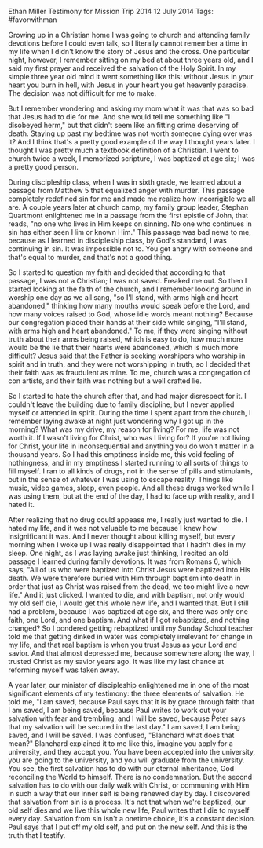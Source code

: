 Ethan Miller
Testimony for Mission Trip 2014
12 July 2014
Tags: #favorwithman 

Growing up in a Christian home I was going to church and attending family devotions before I could even talk, so I literally cannot remember a time in my life when I didn't know the story of Jesus and the cross. One particular night, however, I remember sitting on my bed at about three years old, and I said my first prayer and received the salvation of the Holy Spirit. In my simple three year old mind it went something like this: without Jesus in your heart you burn in hell, with Jesus in your heart you get heavenly paradise. The decision was not difficult for me to make.

But I remember wondering and asking my mom what it was that was so bad that Jesus had to die for me. And she would tell me something like "I disobeyed herm," but that didn't seem like an fitting crime deserving of death. Staying up past my bedtime was not worth someone dying over was it? And I think that's a pretty good example of the way I thought years later. I thought I was pretty much a textbook definition of a Christian. I went to church twice a week, I memorized scripture, I was baptized at age six; I was a pretty good person.

During discipleship class, when I was in sixth grade, we learned about a passage from Matthew 5 that equalized anger with murder. This passage completely redefined sin for me and made me realize how incorrigible we all are. A couple years later at church camp, my family group leader, Stephan Quartmont enlightened me in a passage from the first epistle of John, that reads, "no one who lives in Him keeps on sinning. No one who continues in sin has either seen Him or known Him." This passage was bad news to me, because as I learned in discipleship class, by God's standard, I was continuing in sin. It was impossible not to. You get angry with someone and that's equal to murder, and that's not a good thing.

So I started to question my faith and decided that according to that passage, I was not a Christian; I was not saved. Freaked me out. So then I started looking at the faith of the church, and I remember looking around in worship one day as we all sang, "so I'll stand, with arms high and heart abandoned," thinking how many mouths would speak before the Lord, and how many voices raised to God, whose idle words meant nothing? Because our congregation placed their hands at their side while singing, "I'll stand, with arms high and heart abandoned." To me, if they were singing without truth about their arms being raised, which is easy to do, how much more would be the lie that their hearts were abandoned, which is much more difficult? Jesus said that the Father is seeking worshipers who worship in spirit and in truth, and they were not worshipping in truth, so I decided that their faith was as fraudulent as mine. To me, church was a congregation of con artists, and their faith was nothing but a well crafted lie.

So I started to hate the church after that, and had major disrespect for it. I couldn't leave the building due to family discipline, but I never applied myself or attended in spirit. During the time I spent apart from the church, I remember laying awake at night just wondering why I got up in the morning? What was my drive, my reason for living? For me, life was not worth it. If I wasn't living for Christ, who was I living for? If you're not living for Christ, your life in inconsequential and anything you do won't matter in a thousand years. So I had this emptiness inside me, this void feeling of nothingness, and in my emptiness I started running to all sorts of things to fill myself. I ran to all kinds of drugs, not in the sense of pills and stimulants, but in the sense of whatever I was using to escape reality. Things like music, video games, sleep, even people. And all these drugs worked while I was using them, but at the end of the day, I had to face up with reality, and I hated it.

After realizing that no drug could appease me, I really just wanted to die. I hated my life, and it was not valuable to me because I knew how insignificant it was. And I never thought about killing myself, but every morning when I woke up I was really disappointed that I hadn't dies in my sleep. One night, as I was laying awake just thinking, I recited an old passage I learned during family devotions. It was from Romans 6, which says, "All of us who were baptized into Christ Jesus were baptized into His death. We were therefore buried with Him through baptism into death in order that just as Christ was raised from the dead, we too might live a new life." And it just clicked. I wanted to die, and with baptism, not only would my old self die, I would get this whole new life, and I wanted that. But I still had a problem, because I was baptized at age six, and there was only one faith, one Lord, and one baptism. And what if I got rebaptized, and nothing changed? So I pondered getting rebaptized until my Sunday School teacher told me that getting dinked in water was completely irrelevant for change in my life, and that real baptism is when you trust Jesus as your Lord and savior. And that almost depressed me, because somewhere along the way, I trusted Christ as my savior years ago. It was like my last chance at reforming myself was taken away.

A year later, our minister of discipleship enlightened me in one of the most significant elements of my testimony: the three elements of salvation. He told me, "I am saved, because Paul says that it is by grace through faith that I am saved, I am being saved, because Paul writes to work out your salvation with fear and trembling, and I will be saved, because Peter says that my salvation will be secured in the last day." I am saved, I am being saved, and I will be saved. I was confused, "Blanchard what does that mean?" Blanchard explained it to me like this, imagine you apply for a university, and they accept you. You have been accepted into the university, you are going to the university, and you will graduate from the university. You see, the first salvation has to do with our eternal inheritance, God reconciling the World to himself. There is no condemnation. But the second salvation has to do with our daily walk with Christ, or communing with Him in such a way that our inner self is being renewed day by day. I discovered that salvation from sin is a process. It's not that when we're baptized, our old self dies and we live this whole new life, Paul writes that I die to myself every day. Salvation from sin isn't a onetime choice, it's a constant decision. Paul says that I put off my old self, and put on the new self. And this is the truth that I testify.
